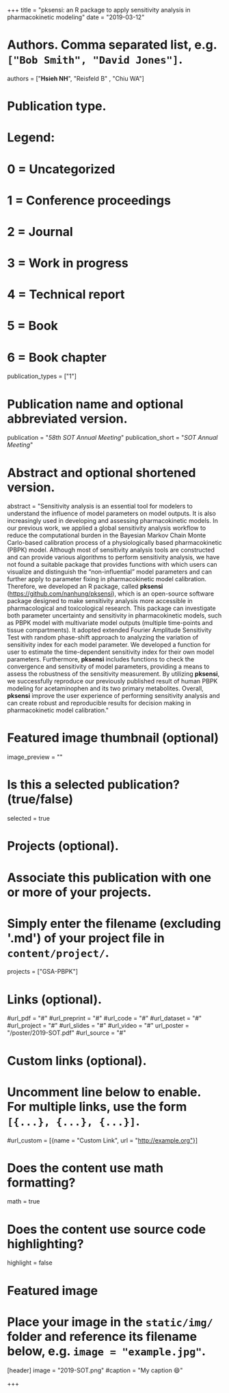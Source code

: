 +++
title = "pksensi: an R package to apply sensitivity analysis in pharmacokinetic modeling"
date = "2019-03-12"

# Authors. Comma separated list, e.g. `["Bob Smith", "David Jones"]`.
authors = ["**Hsieh NH**", "Reisfeld B" , "Chiu WA"]

# Publication type.
# Legend:
# 0 = Uncategorized
# 1 = Conference proceedings
# 2 = Journal
# 3 = Work in progress
# 4 = Technical report
# 5 = Book
# 6 = Book chapter
publication_types = ["1"]

# Publication name and optional abbreviated version.
publication = "*58th SOT Annual Meeting*"
publication_short = "*SOT Annual Meeting*"

# Abstract and optional shortened version.
abstract = "Sensitivity analysis is an essential tool for modelers to understand the influence of model parameters on model outputs. It is also increasingly used in developing and assessing pharmacokinetic models. In our previous work, we applied a global sensitivity analysis workflow to reduce the computational burden in the Bayesian Markov Chain Monte Carlo-based calibration process of a physiologically based pharmacokinetic (PBPK) model. Although most of sensitivity analysis tools are constructed and can provide various algorithms to perform sensitivity analysis, we have not found a suitable package that provides functions with which users can visualize and distinguish the “non-influential” model parameters and can further apply to parameter fixing in pharmacokinetic model calibration. Therefore, we developed an R package, called **pksensi** (https://github.com/nanhung/pksensi), which is an open-source software package designed to make sensitivity analysis more accessible in pharmacological and toxicological research. This package can investigate both parameter uncertainty and sensitivity in pharmacokinetic models, such as PBPK model with multivariate model outputs (multiple time-points and tissue compartments). It adopted extended Fourier Amplitude Sensitivity Test with random phase-shift approach to analyzing the variation of sensitivity index for each model parameter. We developed a function for user to estimate the time-dependent sensitivity index for their own model parameters. Furthermore, **pksensi** includes functions to check the convergence and sensitivity of model parameters, providing a means to assess the robustness of the sensitivity measurement. By utilizing **pksensi**, we successfully reproduce our previously published result of human PBPK modeling for acetaminophen and its two primary metabolites. Overall, **pksensi** improve the user experience of performing sensitivity analysis and can create robust and reproducible results for decision making in pharmacokinetic model calibration."

# Featured image thumbnail (optional)
image_preview = ""

# Is this a selected publication? (true/false)
selected = true

# Projects (optional).
#   Associate this publication with one or more of your projects.
#   Simply enter the filename (excluding '.md') of your project file in `content/project/`.
projects = ["GSA-PBPK"]

# Links (optional).
#url_pdf = "#"
#url_preprint = "#"
#url_code = "#"
#url_dataset = "#"
#url_project = "#"
#url_slides = "#"
#url_video = "#"
url_poster = "/poster/2019-SOT.pdf"
#url_source = "#"

# Custom links (optional).
#   Uncomment line below to enable. For multiple links, use the form `[{...}, {...}, {...}]`.
#url_custom = [{name = "Custom Link", url = "http://example.org"}]

# Does the content use math formatting?
math = true

# Does the content use source code highlighting?
highlight = false

# Featured image
# Place your image in the `static/img/` folder and reference its filename below, e.g. `image = "example.jpg"`.
[header]
image = "2019-SOT.png"
#caption = "My caption :smile:"

+++